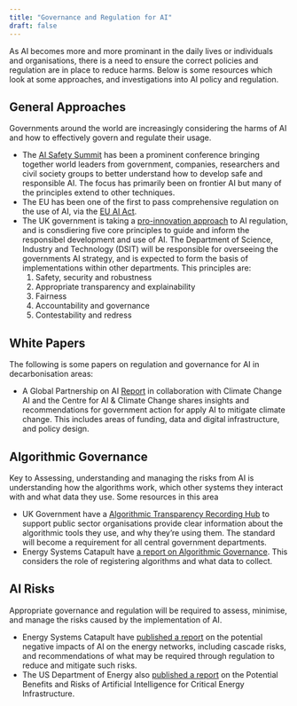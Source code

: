 ```yaml
---
title: "Governance and Regulation for AI"
draft: false
---
```


As AI becomes more and more prominant in the daily lives or individuals and organisations, there is a need to ensure the correct policies and regulation are in place to reduce harms. Below is some resources which look at some approaches, and investigations into AI policy and regulation. 

## General Approaches

Governments around the world are increasingly considering the harms of AI and how to effectively govern and regulate their usage. 

* The [AI Safety Summit](https://www.aisafetysummit.gov.uk/) has been a prominent conference bringing together world leaders from government, companies, researchers and civil society groups to better understand how to develop safe and responsible AI. The focus has primarily been on frontier AI but many of the principles extend to other techniques.
* The EU has been one of the first to pass comprehensive regulation on the use of AI, via the [EU AI Act](https://artificialintelligenceact.eu/).
* The UK government is taking a [pro-innovation approach](https://www.gov.uk/government/publications/ai-regulation-a-pro-innovation-approach/white-paper) to AI regulation, and is consdiering five core principles to  guide and inform the responsibel development and use of AI. The Department of Science, Industry and Technology (DSIT) will be responsible for overseeing the governments AI strategy, and is expected to form the basis of implementations within other departments. This principles are:
  1. Safety, security and robustness
  2. Appropriate transparency and explainability
  3. Fairness
  4. Accountability and governance
  5. Contestability and redress
 
## White Papers
The following is some papers on regulation and governance for AI in decarbonisation areas:
* A Global Partnership on AI [Report](https://www.gpai.ai/projects/climate-change-and-ai.pdf) in collaboration with Climate Change AI and the Centre for AI & Climate Change shares insights and recommendations for government action for apply AI to mitigate climate change. This includes areas of funding, data and digital infrastructure, and policy design.

## Algorithmic Governance

Key to Assessing, understanding and managing the risks from AI is understanding how the algorithms work, which other systems they interact with and what data they use. Some resources in this area  
* UK Government have a [Algorithmic Transparency Recording Hub](https://www.gov.uk/government/collections/algorithmic-transparency-recording-standard-hub) to support public sector organisations provide clear information about the algorithmic tools they use, and why they’re using them. The standard will become a requirement for all central government departments. 
* Energy Systems Catapult have [a report on Algorithmic Governance](https://es.catapult.org.uk/report/algorithm-governance/). This considers the role of registering algorithms and what data to collect. 

## AI Risks

Appropriate governance and regulation will be required to assess, minimise, and manage the risks caused by the implementation of AI. 

* Energy Systems Catapult have [published a report](https://es.catapult.org.uk/report/ai-risks-for-energy-networks-challenges-management-and-regulation/) on the potential negative impacts of AI on the energy networks, including cascade risks, and recommendations of what may be required through regulation to reduce and mitigate such risks. 
* The US Department of Energy also [published a report](https://www.energy.gov/sites/default/files/2024-04/DOE%20CESER_EO14110-AI%20Report%20Summary_4-26-24.pdf) on the Potential Benefits and Risks of Artificial Intelligence for Critical Energy Infrastructure. 
